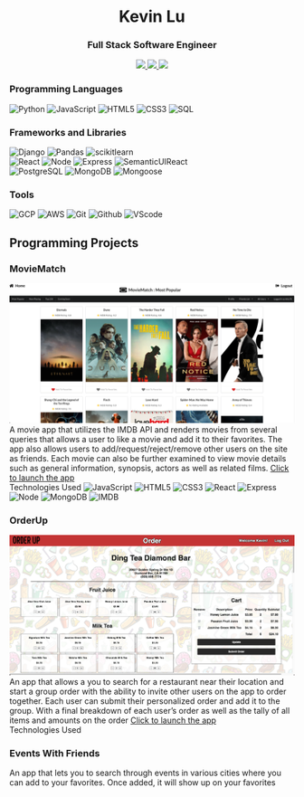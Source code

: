 
<h1 align="center">Kevin Lu</h1>
<h3 align="center">Full Stack Software Engineer</h3>


<p align="center">
  <a href="https://github.com/Kklu78">
    <img src="https://img.shields.io/badge/-kklu78-333?style=flat&logo=Github&logoColor=white">
  </a>
  <a href="https://www.linkedin.com/in/kklu/">
    <img src="https://img.shields.io/badge/-kklu-blue?style=flat&logo=Linkedin&logoColor=white">
  </a>
  <a href="mailto:kevinklu78@gmail.com">
    <img src="https://img.shields.io/badge/-kevinklu78-c14438?style=flat&logo=Gmail&logoColor=white">
  </a>
   
</p>

<h3>Programming Languages</h3>

![Python](https://img.shields.io/badge/-Python-333?style=flat&logo=python)
![JavaScript](https://img.shields.io/badge/-JavaScript-333?style=flat&logo=javascript)
![HTML5](https://img.shields.io/badge/-HTML5-333?style=flat&logo=html5)
![CSS3](https://img.shields.io/badge/-CSS-333?style=flat&logo=css3)
![SQL](https://img.shields.io/badge/-SQL-333?style=flat&logo=mysql)

<h3>Frameworks and Libraries</h3>

![Django](https://img.shields.io/badge/-Django-333?style=flat&logo=django)
![Pandas](https://img.shields.io/badge/-Pandas-333?style=flat&logo=pandas)
![scikitlearn](https://img.shields.io/badge/-scikitlearn-333?style=flat&logo=scikit-learn)
<br />
![React](https://img.shields.io/badge/-React-333?style=flat&logo=react)
![Node](https://img.shields.io/badge/-Node.js-333?style=flat&logo=node.js)
![Express](https://img.shields.io/badge/-Express-333?style=flat&logo=express)
![SemanticUIReact](https://img.shields.io/badge/-Semantic%20UI%20React-333?style=flat&logo=semanticuireact)
<br />
![PostgreSQL](https://img.shields.io/badge/-PostgreSQL-333?style=flat&logo=postgresql)
![MongoDB](https://img.shields.io/badge/-MongoDB-333?style=flat&logo=mongodb)
![Mongoose](https://img.shields.io/badge/-Mongoose-333?style=flat&logo=mongodb)

<h3>Tools</h3>

![GCP](https://img.shields.io/badge/-GCP-333?style=flat&logo=googlecloud)
![AWS](https://img.shields.io/badge/-AWS-333?style=flat&logo=amazonaws)
![Git](https://img.shields.io/badge/-Git-333?style=flat&logo=git)
![Github](https://img.shields.io/badge/-Github-333?style=flat&logo=github)
![VScode](https://img.shields.io/badge/-VSCode-333?style=flat&logo=visualstudiocode)

<h2>Programming Projects</h2>

### MovieMatch
![Search: Most Popular](https://raw.githubusercontent.com/Kklu78/MovieMatch/master/public/images/readme/MostPopular.png)
A movie app that utilizes the IMDB API and renders movies from several queries that allows a user to like a movie and add it to their favorites.  The app also allows users to add/request/reject/remove other users on the site as friends.  Each movie can also be further examined to view movie details such as general information, synopsis, actors as well as related films.
[Click to launch the app](https://moviematch-app.herokuapp.com/)
<br />
Technologies Used
![JavaScript](https://img.shields.io/badge/-JavaScript-333?style=flat&logo=javascript)
![HTML5](https://img.shields.io/badge/-HTML5-333?style=flat&logo=html5)
![CSS3](https://img.shields.io/badge/-CSS-333?style=flat&logo=css3)
![React](https://img.shields.io/badge/-React-333?style=flat&logo=react)
![Express](https://img.shields.io/badge/-Express-333?style=flat&logo=express)
![Node](https://img.shields.io/badge/-Node.js-333?style=flat&logo=node.js)
![MongoDB](https://img.shields.io/badge/-MongoDB-333?style=flat&logo=mongodb)
![IMDB](https://img.shields.io/badge/-IMDb-333?style=flat&logo=imdb)


### OrderUp
![Search: Most Popular](https://github.com/Kklu78/OrderUp/raw/master/public/images/Readme/Order.png)
An app that allows a you to search for a restaurant near their location and start a group order with the ability to invite other users on the app to order together.  Each user can submit their personalized order and add it to the group. With a final breakdown of each user’s order as well as the tally of all items and amounts on the order
[Click to launch the app](https://orderupapp.herokuapp.com/orderup)
<br />
Technologies Used

### Events With Friends
An app that lets you to search through events in various cities where you can add to your favorites.  Once added, it will show up on your favorites




